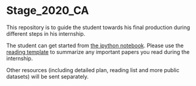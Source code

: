 # Stage_2020_CA

This repository is to guide the student towards his final production during different steps in his internship.

The student can get started from [the ipython notebook](Starting_kit/starter.ipynb). Please use the [reading template](/Papaer_reading_template.pdf) to summarize any important papers you read during the internship. 

Other resources (including detailed plan, reading list and more public datasets) will be sent separately.
